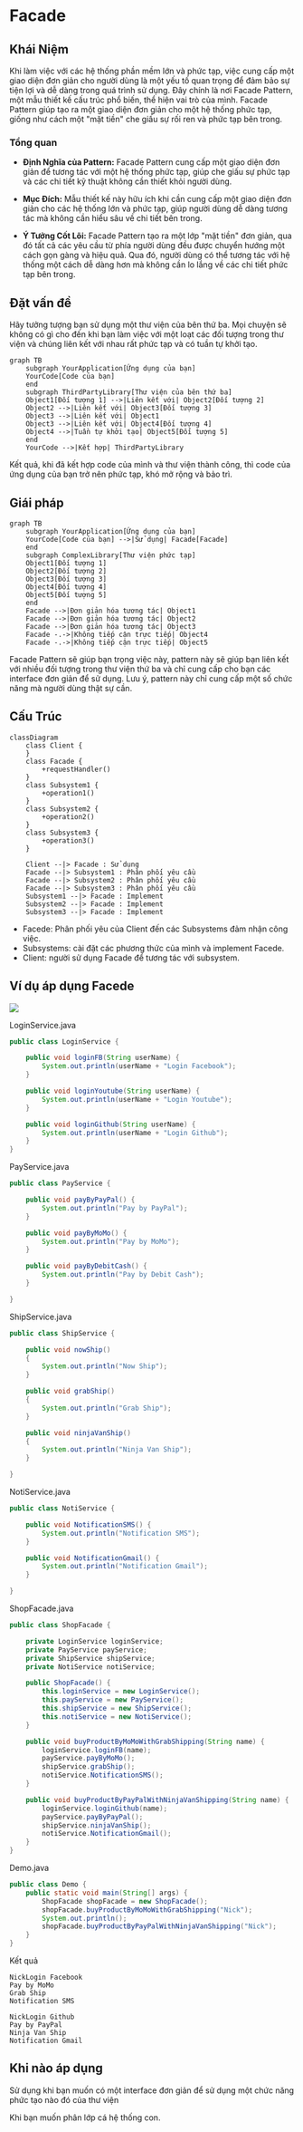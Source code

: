 # Facade

## Khái Niệm

Khi làm việc với các hệ thống phần mềm lớn và phức tạp, việc cung cấp một giao diện đơn giản cho người dùng là một yếu tố quan trọng để đảm bảo sự tiện lợi và dễ dàng trong quá trình sử dụng. Đây chính là nơi Facade Pattern, một mẫu thiết kế cấu trúc phổ biến, thể hiện vai trò của mình. Facade Pattern giúp tạo ra một giao diện đơn giản cho một hệ thống phức tạp, giống như cách một "mặt tiền" che giấu sự rối ren và phức tạp bên trong.

### Tổng quan

- **Định Nghĩa của Pattern:** Facade Pattern cung cấp một giao diện đơn giản để tương tác với một hệ thống phức tạp, giúp che giấu sự phức tạp và các chi tiết kỹ thuật không cần thiết khỏi người dùng.

- **Mục Đích:** Mẫu thiết kế này hữu ích khi cần cung cấp một giao diện đơn giản cho các hệ thống lớn và phức tạp, giúp người dùng dễ dàng tương tác mà không cần hiểu sâu về chi tiết bên trong.

- **Ý Tưởng Cốt Lõi:** Facade Pattern tạo ra một lớp "mặt tiền" đơn giản, qua đó tất cả các yêu cầu từ phía người dùng đều được chuyển hướng một cách gọn gàng và hiệu quả. Qua đó, người dùng có thể tương tác với hệ thống một cách dễ dàng hơn mà không cần lo lắng về các chi tiết phức tạp bên trong.
## Đặt vấn đề

Hãy tưởng tượng bạn sử dụng một thư viện của bên thứ ba. Mọi chuyện sẽ không có gì cho đến khi bạn làm việc với một loạt các đối tượng trong thư viện và chúng liên kết với nhau rất phức tạp và có tuần tự khởi tạo.

```mermaid
graph TB
    subgraph YourApplication[Ứng dụng của bạn]
    YourCode[Code của bạn]
    end
    subgraph ThirdPartyLibrary[Thư viện của bên thứ ba]
    Object1[Đối tượng 1] -->|Liên kết với| Object2[Đối tượng 2]
    Object2 -->|Liên kết với| Object3[Đối tượng 3]
    Object3 -->|Liên kết với| Object1
    Object3 -->|Liên kết với| Object4[Đối tượng 4]
    Object4 -->|Tuần tự khởi tạo| Object5[Đối tượng 5]
    end
    YourCode -->|Kết hợp| ThirdPartyLibrary
```

Kết quả, khi đã kết hợp code của mình và thư viện thành công, thì code của ứng dụng của bạn trở nên phức tạp, khó mở rộng và bảo trì.

## Giái pháp

```mermaid
graph TB
    subgraph YourApplication[Ứng dụng của bạn]
    YourCode[Code của bạn] -->|Sử dụng| Facade[Facade]
    end
    subgraph ComplexLibrary[Thư viện phức tạp]
    Object1[Đối tượng 1]
    Object2[Đối tượng 2]
    Object3[Đối tượng 3]
    Object4[Đối tượng 4]
    Object5[Đối tượng 5]
    end
    Facade -->|Đơn giản hóa tương tác| Object1
    Facade -->|Đơn giản hóa tương tác| Object2
    Facade -->|Đơn giản hóa tương tác| Object3
    Facade -.->|Không tiếp cận trực tiếp| Object4
    Facade -.->|Không tiếp cận trực tiếp| Object5

```

Facade Pattern sẽ giúp bạn trọng việc này, pattern này sẽ giúp bạn liên kết với nhiều đối tượng trong thư viện thứ ba và chỉ cung cấp cho bạn các interface đơn giản để sử dụng. Lưu ý, pattern này chỉ cung cấp một số chức năng mà người dùng thật sự  cần.

## Cấu Trúc


```mermaid
classDiagram
    class Client {
    }
    class Facade {
        +requestHandler()
    }
    class Subsystem1 {
        +operation1()
    }
    class Subsystem2 {
        +operation2()
    }
    class Subsystem3 {
        +operation3()
    }

    Client --|> Facade : Sử dụng
    Facade --|> Subsystem1 : Phân phối yêu cầu
    Facade --|> Subsystem2 : Phân phối yêu cầu
    Facade --|> Subsystem3 : Phân phối yêu cầu
    Subsystem1 --|> Facade : Implement
    Subsystem2 --|> Facade : Implement
    Subsystem3 --|> Facade : Implement

```

- Facede: Phân phối yêu của Client đến các Subsystems đảm nhận công việc.
- Subsystems: cài đặt các phương thức của mình và implement Facede.
- Client: người sử dụng Facade để tương tác với subsystem.

## Ví dụ áp dụng Facede

![](Images/Vidu%20Diagram.png)

LoginService.java

```java
public class LoginService {

    public void loginFB(String userName) {
        System.out.println(userName + "Login Facebook");
    }

    public void loginYoutube(String userName) {
        System.out.println(userName + "Login Youtube");
    }

    public void loginGithub(String userName) {
        System.out.println(userName + "Login Github");
    }
}
```

PayService.java

```java
public class PayService {

    public void payByPayPal() {
        System.out.println("Pay by PayPal");
    }

    public void payByMoMo() {
        System.out.println("Pay by MoMo");
    }

    public void payByDebitCash() {
        System.out.println("Pay by Debit Cash");
    }

}
```

ShipService.java

```java
public class ShipService {

    public void nowShip()
    {
        System.out.println("Now Ship");
    }

    public void grabShip()
    {
        System.out.println("Grab Ship");
    }

    public void ninjaVanShip()
    {
        System.out.println("Ninja Van Ship");
    }

}
```

NotiService.java

```java
public class NotiService {

    public void NotificationSMS() {
        System.out.println("Notification SMS");
    }

    public void NotificationGmail() {
        System.out.println("Notification Gmail");
    }

}
```

ShopFacade.java

```java
public class ShopFacade {

    private LoginService loginService;
    private PayService payService;
    private ShipService shipService;
    private NotiService notiService;

    public ShopFacade() {
        this.loginService = new LoginService();
        this.payService = new PayService();
        this.shipService = new ShipService();
        this.notiService = new NotiService();
    }

    public void buyProductByMoMoWithGrabShipping(String name) {
        loginService.loginFB(name);
        payService.payByMoMo();
        shipService.grabShip();
        notiService.NotificationSMS();
    }

    public void buyProductByPayPalWithNinjaVanShipping(String name) {
        loginService.loginGithub(name);
        payService.payByPayPal();
        shipService.ninjaVanShip();
        notiService.NotificationGmail();
    }
}
```

Demo.java

```java
public class Demo {
    public static void main(String[] args) {
        ShopFacade shopFacade = new ShopFacade();
        shopFacade.buyProductByMoMoWithGrabShipping("Nick");
        System.out.println();
        shopFacade.buyProductByPayPalWithNinjaVanShipping("Nick");
    }
}
```

Kết quả

```
NickLogin Facebook
Pay by MoMo
Grab Ship
Notification SMS

NickLogin Github
Pay by PayPal
Ninja Van Ship
Notification Gmail
```

## Khi nào áp dụng

Sử dụng khi bạn muốn có một interface đơn giản để sử dụng một chức năng phức tạo nào đó của thư viện

Khi bạn muốn phân lớp cá hệ thống con.

